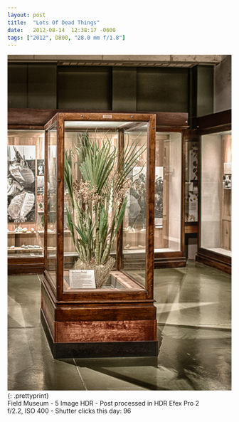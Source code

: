 ```yaml
---
layout: post
title:  "Lots Of Dead Things"
date:   2012-08-14  12:38:17 -0600
tags: ["2012", D800, "28.0 mm f/1.8"]
---
```

![:title](/images/2012/2012_0814_DSC_9913.jpg)
{: .prettyprint}  
Field Museum - 5 Image HDR - Post processed in HDR Efex Pro 2  
f/2.2, ISO 400 - Shutter clicks this day: 96